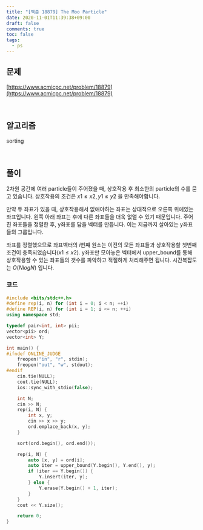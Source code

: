 ```yaml
---
title: "[백준 18879] The Moo Particle"
date: 2020-11-01T11:39:38+09:00
draft: false
comments: true
toc: false
tags:
  - ps
---
```


## 문제

[https://www.acmicpc.net/problem/18879](https://www.acmicpc.net/problem/18879)

<br>

## 알고리즘

sorting

<br>

## 풀이

2차원 공간에 여러 particle들이 주어졌을 때, 상호작용 후 최소한의 particle의 수를 묻고 있습니다. 상호작용의 조건은 $x1\leq x2,\,  y1\leq y2$ 을 만족해야합니다.

만약 두 좌표가 있을 때, 상호작용해서 없애야하는 좌표는 상대적으로 오른쪽 위에있는 좌표입니다. 왼쪽 아래 좌표는 후에 다른 좌표들을 더욱 없앨 수 있기 때문입니다. 주어진 좌표들을 정렬한 후, y좌표를 담을 벡터를 만듭니다. 이는 지금까지 살아있는 y좌표들의 그룹입니다.

좌표를 정렬했으므로 좌표벡터의 $i$번쨰 원소는 이전의 모든 좌표들과 상호작용할 첫번째 조건이 충족되었습니다($x1\leq x2$). y좌표만 모아놓은 벡터에서 upper_bound를 통해 상호작용할 수 있는 좌표들의 갯수를 파악하고 적절하게 처리해주면 됩니다. 시간복잡도는 $O(NlogN)$ 입니다.

### 코드

```c++
#include <bits/stdc++.h>
#define rep(i, n) for (int i = 0; i < n; ++i)
#define REP(i, n) for (int i = 1; i <= n; ++i)
using namespace std;

typedef pair<int, int> pii;
vector<pii> ord;
vector<int> Y;

int main() {
#ifndef ONLINE_JUDGE
    freopen("in", "r", stdin);
    freopen("out", "w", stdout);
#endif
    cin.tie(NULL);
    cout.tie(NULL);
    ios::sync_with_stdio(false);

    int N;
    cin >> N;
    rep(i, N) {
        int x, y;
        cin >> x >> y;
        ord.emplace_back(x, y);
    }

    sort(ord.begin(), ord.end());

    rep(i, N) {
        auto [x, y] = ord[i];
        auto iter = upper_bound(Y.begin(), Y.end(), y);
        if (iter == Y.begin()) {
            Y.insert(iter, y);
        } else {
            Y.erase(Y.begin() + 1, iter);
        }
    }
    cout << Y.size();

    return 0;
}
```

